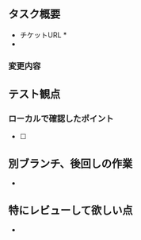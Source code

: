 ## タスク概要
* チケットURL
  * 
* 

### 変更内容



## テスト観点
### ローカルで確認したポイント
- [ ]


## 別ブランチ、後回しの作業
*

## 特にレビューして欲しい点
*
